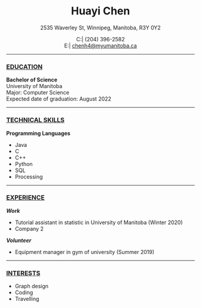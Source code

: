 # <center>Huayi Chen</center>  

<center>
2535 Waverley St, Winnipeg, Manitoba, R3Y 0Y2  
  
C:| (204) 396-2582  
E:| chenh4@myumanitoba.ca  

</center>
  
***
### **<u>EDUCATION</u>**

**Bachelor of Science**  
University of Manitoba  
Major: Computer Science  
Expected date of graduation: August 2022  

***
### **<u>TECHNICAL SKILLS</u>**

**Programming Languages**
+ Java 
+ C
+ C++
+ Python
+ SQL
+ Processing

***
### **<u>EXPERIENCE</u>**

***Work***
+ Tutorial assistant in statistic in University of Manitoba                  (Winter 2020)
+ Company 2

***Volunteer***
+ Equipment manager in gym of university                                    (Summer 2019)

***
### **<u>INTERESTS</u>**

+ Graph design
+ Coding
+ Travelling
